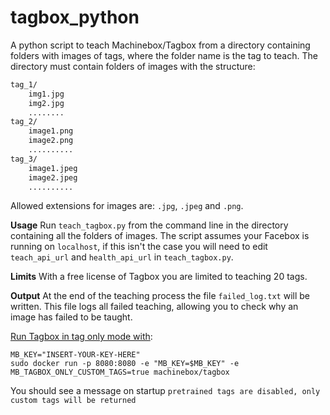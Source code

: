 # tagbox_python
A python script to teach Machinebox/Tagbox from a directory containing folders with images of tags, where the folder name is the tag to teach. The directory must contain folders of images with the structure:

```bash
tag_1/
    img1.jpg
    img2.jpg
    ........
tag_2/
    image1.png
    image2.png
    ..........
tag_3/
    image1.jpeg
    image2.jpeg
    ..........    
```
Allowed extensions for images are: `.jpg`, `.jpeg` and `.png`.

**Usage** Run `teach_tagbox.py` from the command line in the directory containing all the folders of images. The script assumes your Facebox is running on `localhost`, if this isn't the case you will need to edit `teach_api_url` and `health_api_url` in `teach_tagbox.py`.

**Limits** With a free license of Tagbox you are limited to teaching 20 tags.

**Output** At the end of the teaching process the file `failed_log.txt` will be written. This file logs all failed teaching, allowing you to check why an image has failed to be taught.

[Run Tagbox in tag only mode with](https://machinebox.io/docs/tagbox/recognizing-images):
```
MB_KEY="INSERT-YOUR-KEY-HERE"
sudo docker run -p 8080:8080 -e "MB_KEY=$MB_KEY" -e MB_TAGBOX_ONLY_CUSTOM_TAGS=true machinebox/tagbox
```
You should see a message on startup `pretrained tags are disabled, only custom tags will be returned`
